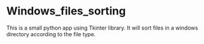 # Windows_files_sorting
This is a small python app using Tkinter library. It will sort files in a windows directory according to the file type.

